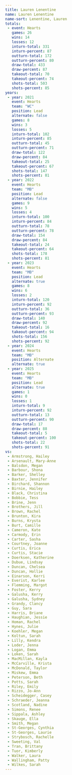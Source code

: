 ```yaml
---
title: Lauren Lenentine
name: Lauren Lenentine
name-sort: Lenentine, Lauren
totals:
 - event: Hearts
   games: 26
   wins: 14
   losses: 12
   inturn-total: 331
   inturn-percent: 87
   outturn-total: 172
   outturn-percent: 80
   draw-total: 433
   draw-percent: 87
   takeout-total: 70
   takeout-percent: 74
   shots-total: 503
   shots-percent: 85
years:
 - year: 2021
   event: Hearts
   team: "WC"
   position: Lead
   alternate: false
   games: 8
   wins: 3
   losses: 5
   inturn-total: 102
   inturn-percent: 85
   outturn-total: 45
   outturn-percent: 71
   draw-total: 122
   draw-percent: 84
   takeout-total: 25
   takeout-percent: 67
   shots-total: 147
   shots-percent: 81
 - year: 2022
   event: Hearts
   team: "MB"
   position: Lead
   alternate: false
   games: 9
   wins: 5
   losses: 4
   inturn-total: 100
   inturn-percent: 84
   outturn-total: 78
   outturn-percent: 78
   draw-total: 154
   draw-percent: 84
   takeout-total: 24
   takeout-percent: 64
   shots-total: 178
   shots-percent: 81
 - year: 2023
   event: Hearts
   team: "MB"
   position: Lead
   alternate: true
   games: 8
   wins: 6
   losses: 2
   inturn-total: 120
   inturn-percent: 92
   outturn-total: 36
   outturn-percent: 93
   draw-total: 140
   draw-percent: 92
   takeout-total: 16
   takeout-percent: 94
   shots-total: 156
   shots-percent: 92
 - year: 2024
   event: Hearts
   team: "MB"
   position: Alternate
   alternate: true
 - year: 2025
   event: Hearts
   team: "MB"
   position: Lead
   alternate: true
   games: 1
   wins: 0
   losses: 1
   inturn-total: 9
   inturn-percent: 92
   outturn-total: 13
   outturn-percent: 90
   draw-total: 17
   draw-percent: 88
   takeout-total: 5
   takeout-percent: 100
   shots-total: 22
   shots-percent: 91
vs:
 - Armstrong, Hailey
 - Arsenault, Mary-Anne
 - Balsdon, Megan
 - Barbour, Shona
 - Barker, Shelley
 - Baxter, Jennifer
 - Birchard, Shannon
 - Birnie, Hailey
 - Black, Christina
 - Bobbie, Tess
 - Brine, Jenn
 - Brothers, Jill
 - Brown, Rachel
 - Brunton, Kira
 - Burns, Krysta
 - Burt, Camille
 - Cameron, Kate
 - Carmody, Erin
 - Carter, Sasha
 - Courtney, Joanne
 - Curtis, Erica
 - Curtis, Stacie
 - Doerksen, Katherine
 - Dubue, Lindsay
 - Duncan, Chelsea
 - Duncan, Hollie
 - Einarson, Kerri
 - Everist, Karlee
 - Flemming, Margot
 - Foster, Kerry
 - Galusha, Kerry
 - Galusha, Sydney
 - Grandy, Clancy
 - Guy, Sara
 - Harris, Briane
 - Haughian, Jessie
 - Homan, Rachel
 - Hynes, Julie
 - Koehler, Megan
 - Koltun, Sarah
 - Lilly, Kendra
 - Loder, Jenna
 - Logan, Emma
 - Loken, Sarah
 - MacMillan, Kayla
 - McCarville, Krista
 - McDonald, Taylor
 - Miskew, Emma
 - Peterson, Beth
 - Potts, Sarah
 - Riley, Emily
 - Rizzo, Jo-Ann
 - Scheidegger, Casey
 - Schraeder, Jeanna
 - Scotland, Nadine
 - Simons, Renee
 - Sippala, Ashley
 - Skauge, Ella
 - Smith, Megan
 - St-Georges, Cynthia
 - St-Georges, Laurie
 - Strybosch, Rachelle
 - Sweeting, Val
 - Tran, Brittany
 - Tuor, Kimberly
 - Walker, Laura
 - Wallingham, Patty
 - Wilkes, Sarah
---
```

